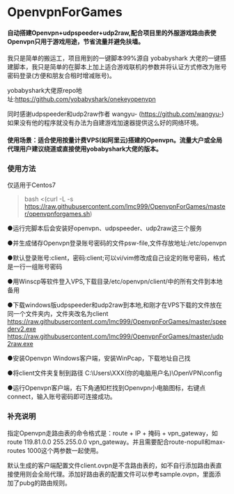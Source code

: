 # OpenvpnForGames
#### 自动搭建Openvpn+udpspeeder+udp2raw,配合项目里的外服游戏路由表使Openvpn只用于游戏用途，节省流量并避免扶墙。
我只是简单的搬运工，项目用到的一键脚本99%源自 yobabyshark 大佬的一键搭建脚本，我只是简单的在脚本上加上适合游戏联机的参数并将认证方式修改为账号密码登录(方便和朋友合租时增减账号)。

yobabyshark大佬原repo地址:https://github.com/yobabyshark/onekeyopenvpn

同时感谢udpspeeder和udp2raw作者 wangyu- (https://github.com/wangyu-) 如果没有他的程序就没有办法为自建游戏加速器提供这么好的网络环境。

#### 使用场景：适合使用按量计费VPS(如阿里云)搭建的Openvpn。流量大户或全局代理用户建议绕道或直接使用yobabyshark大佬的版本。

### 使用方法
仅适用于Centos7

> bash <(curl -L -s https://raw.githubusercontent.com/lmc999/OpenvpnForGames/master/openvpnforgames.sh)

●运行完脚本后会安装好openvpn、udpspeeder、udp2raw这三个服务

●并生成储存Openvpn登录账号密码的文件psw-file,文件存放地址:/etc/openvpn

●默认登录账号:client，密码:client;可以vi/vim修改成自己设定的账号密码，格式是一行一组账号密码

●用Winscp等软件登入VPS,下载目录/etc/openvpn/client/中的所有文件到本地备用

●下载windows版udpspeeder和udp2raw到本地,和刚才在VPS下载的文件放在同一个文件夹内，文件夹改名为client
https://raw.githubusercontent.com/lmc999/OpenvpnForGames/master/speederv2.exe
https://raw.githubusercontent.com/lmc999/OpenvpnForGames/master/udp2raw.exe

●安装Openvpn Windows客户端，安装WinPcap，下载地址自己找

●将client文件夹复制到路径 C:\Users\XXX(你的电脑用户名)\OpenVPN\config

●运行Openvpn客户端，右下角通知栏找到Openvpn小电脑图标，右键点connect，输入账号密码即可连接成功。

### 补充说明
指定Openvpn走路由表的命令格式是：route + IP + 掩码 +  vpn_gateway，如 route 119.81.0.0 255.255.0.0 vpn_gateway。并且需要配合route-nopull和max-routes 1000这个两参数一起使用。

默认生成的客户端配置文件client.ovpn是不含路由表的，如不自行添加路由表直接使用则会全局代理。添加好路由表的配置文件可以参考sample.ovpn，里面添加了pubg的路由规则。
